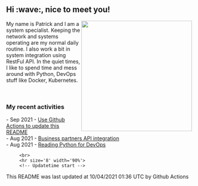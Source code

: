 <h2> Hi :wave:, nice to meet you! </h2>
              <img align='right' src="https://media.giphy.com/media/3o6ZsWiPs8bx32YWyY/giphy.gif" width="300" />
              <p alight="left">My name is Patrick and I am a system specialist. Keeping the network and systems operating are my normal daily routine. I also work a bit in system integration using RestFul API. In the quiet times, I like to spend time and mess around with Python, DevOps stuff like Docker, Kubernetes.</p>
              <br>
              <h3>My recent activities</h3>
              <!-- Activities start -->
- Sep 2021 - <a href='https://docs.github.com/en/actions' target='_blank'>Use Github Actions to update this README</a><br>
- Aug 2021 - <a href='#' target='_blank'>Business partners API integration</a><br>
- Aug 2021 - <a href='https://book.douban.com/subject/34787347/' target='_blank'>Reading Python for DevOps</a><br><!-- Activities end -->
         
         <br>
         <hr size='8' width='90%'>
         <!-- Updatetime start -->
This README was last updated at 10/04/2021 01:36 UTC by Github Actions<!-- Updatetime end -->

